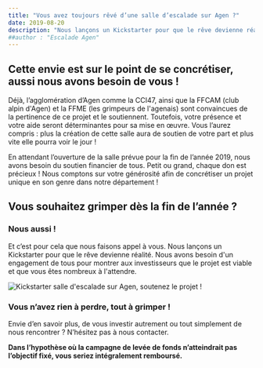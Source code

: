 ```yaml
---
title: "Vous avez toujours rêvé d’une salle d’escalade sur Agen ?"
date: 2019-08-20
description: "Nous lançons un Kickstarter pour que le rêve devienne réalité"
##author : "Escalade Agen"
---
```


## Cette envie est sur le point de se concrétiser, aussi nous avons besoin de vous !




Déjà, l’agglomération d’Agen comme la CCI47, ainsi que la FFCAM (club alpin d'Agen) et la FFME (les grimpeurs de l'agenais) sont convaincues de la pertinence de ce projet et le soutiennent. Toutefois, votre présence et votre aide seront déterminantes pour sa mise en œuvre.
Vous l’aurez compris : plus la création de cette salle aura de soutien de votre part et plus vite elle pourra voir le jour !

En attendant l’ouverture de la salle prévue pour la fin de l’année 2019, nous avons besoin du soutien financier de tous. Petit ou grand, chaque don est précieux ! Nous comptons sur votre générosité afin de concrétiser un projet unique en son genre dans notre département !

## Vous souhaitez grimper dès la fin de l’année ?
### Nous aussi !

Et c’est pour cela que nous faisons appel à vous.
Nous lançons un Kickstarter pour que le rêve devienne réalité. Nous avons besoin d'un engagement de tous pour montrer aux investisseurs que le projet est viable et que vous êtes nombreux à l'attendre.

![Kickstarter salle d'escalade sur Agen, soutenez le projet !](/images/blog/kickstarter.png)

### Vous n’avez rien à perdre, tout à grimper !

Envie d’en savoir plus, de vous investir autrement ou tout simplement de nous rencontrer ? N’hésitez pas à nous contacter.

**Dans l’hypothèse où la campagne de levée de fonds n’atteindrait pas l’objectif fixé, vous seriez intégralement remboursé.**